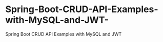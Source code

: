 # Spring-Boot-CRUD-API-Examples-with-MySQL-and-JWT-
Spring Boot CRUD API Examples with MySQL and JWT 
